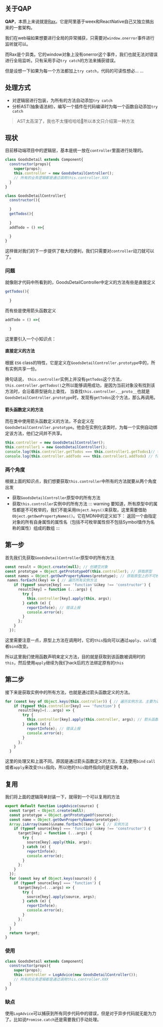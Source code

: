 ## 关于QAP
**QAP**，本质上来说就是[Rax](https://alibaba.github.io/rax/)。它是阿里基于weex和ReactNative自己又独立搞出来的一套架构。

我们在web端如果想要进行全局的异常捕获，只需要对`window.onerror`事件进行监听就可以。

而Rax是个异类。它的window对象上没有onerror这个事件，我们也就无法对错误进行全局监听。只有采用手动`try catch`的方法来捕获错误。

但是设想一下如果为每一个方法都加上`try catch`，代码的可读性想必... ...

## 处理方式
- 对逻辑层进行包装，为所有的方法自动添加`try catch`
- 分析AST(抽象语法树)，编写一个插件在代码编译时为每一个函数自动添加`try catch`
> AST太高深了，我也不太懂哈哈哈🤣所以本文只介绍第一种方法

## 现状
目前移动端项目中的逻辑层，基本是统一放在`controller`里面进行处理的。
```jsx harmony
class GoodsDetail extends Component{
  constructor(props){
    super(props);
    this.controller = new GoodsDetailController(); 
    // 所有的业务逻辑都是通过调用this.controller.XXX
  }
}
```
```jsx harmony
class GoodsDetailController{
  constructor(){
    
  }
  getTodos(){
    
  }
  addTodo = () =>{
    
  }
}
```
这样做对我们的下一步提供了极大的便利，我们只需要对`controller`动刀就可以了。

### 问题
就像刚才代码中所看到的，GoodsDetailController中定义的方法有些是直接定义
```jsx harmony
getTodos(){
    
  }
```
而有些是使用箭头函数定义
```jsx harmony
addTodo = () =>{
    
  }
```
这里要引入一个小知识点：
#### 直接定义的方法

根据 `ES6` class的特性，它是定义在`GoodsDetailController.prototype`中的，所有实例共享一份。

换句话说，
`this.controller`实例上并没有`getTodos`这个方法，`this.controller.getTodos()`之所以能够调用成功，是因为当前对象没有找到该方法时，会沿着原型链向上查找，
当查找`this.controller.__proto__`也就是`GoodsDetailController.prototype`时，发现有`getTodos`这个方法，那么再调用。
<Picture src="proto.png" />

#### 箭头函数定义的方法

而在类中使用箭头函数定义的方法，不会定义在`GoodsDetailController.prototype`。他会在实例化该类时，为每一个实例自动绑定该方法，他们之间并不共享。
```jsx harmony
this.controller = new GoodsDetailController();
this.controller1 = new GoodsDetailController();
console.log(this.controller.getTodos === this.controller1.getTodos)// true
console.log(this.controller.addTodo === this.controller1.addTodo) // false
```
### 两个角度
根据上面的知识点，我们想要获取`this.controller`中所有的方法就要从两个角度出发

- 获取`GoodsDetailController`原型中的所有方法
- 获取`this.controller`实例中的所有方法
::: warning
要知道，所有原型中的属性都是不可枚举的，我们不能采用`Object.keys()`来获取，这里需要借助`Object.getOwnPropertyNames()`。它在MDN中的定义如下：
返回一个由指定对象的所有自身属性的属性名（包括不可枚举属性但不包括Symbol值作为名称的属性）组成的数组
:::
## 第一步
首先我们先获取`GoodsDetailController`原型中的所有方法
```jsx harmony
const result = Object.create(null); // 创建空对象
const prototype = Object.getPrototypeOf(this.controller); // 获取原型
const names = Object.getOwnPropertyNames(prototype); // 获取原型上的不可枚举属性方法列表
 names.forEach((key) => { // 遍历所有实例方法
    if (typeof source[key] === 'function'&&key !== 'constructor') {
      result[key] = function (...args) {
        try {
          this.controller[key].apply(this, args);
        } catch (e) {
          reportInfo(e); // 错误上报
          console.error(e);
        }
      };
    }
  });
```
这里需要注意一点，原型上方法在调用时，它的`this`指向可以通过`apply`、`call`或者`bind`改变。

所以这里我们使用函数声明来定义方法，目的就是获取到该函数被调用时的`this`，然后使用`apply`继续为我们hack后的方法绑定原有的`this`
## 第二步
接下来是获取实例中的所有方法，也就是通过箭头函数定义的方法。
```jsx harmony
for (const key of Object.keys(this.controller)) { // 遍历实例方法，主要为通过箭头函数定义的方法
    if (typeof this.controller[key] === 'function') {
      result[key]=(...args) => {
        try {
          this.controller[key].apply(this.controller, args); // 箭头函数自动绑定this为this.controller
        } catch (e) {
          reportInfo(e); // 错误上报
          console.error(e);
        }
      };
    }
  }
```
这里的处理又和上面不同。原因是通过箭头函数定义的方法，无法使用`bind` `call`或者`apply`来改变`this`指向，所以他的`this`始终指向的是实例本身。
## 复用
我们将上面的逻辑简单封装一下，就得到一个可以复用的方法
```jsx harmony
export default function LogAdvice(source) {
  const target = Object.create(null);
  const prototype = Object.getPrototypeOf(source); 
  const name = Object.getOwnPropertyNames(prototype); 
  Array.isArray(name)&&name.forEach((key) => { // 实例方法
    if (typeof source[key] === 'function'&&key !== 'constructor') {
      target[key] = function (...args) {
        try {
          source[key].apply(this, args);
        } catch (e) {
          reportInfo(e);
          console.error(e);
        }
      };
    }
  });
  for (const key of Object.keys(source)) { 
    if (typeof source[key] === 'function') {
      target[key]=(...args) => {
        try {
          source[key].apply(source, args);
        } catch (e) {
          reportInfo(e);
          console.error(e);
        }
      };
    }
  }
  return target;
}
```
### 使用
```jsx harmony
class GoodsDetail extends Component{
  constructor(props){
    super(props);
    this.controller = LogAdvice(new GoodsDetailController()); 
    // 所有的业务逻辑都是通过调用this.controller.XXX
  }
}
```
### 缺点
使用`LogAdvice`可以捕获到所有同步代码中的错误，但是对于异步代码就无能为力了。比如说`Promise.catch`还是需要我们手动处理。
